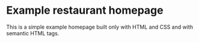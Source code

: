 # Example restaurant homepage

This is a simple example homepage built only with HTML and CSS and with semantic HTML tags.
